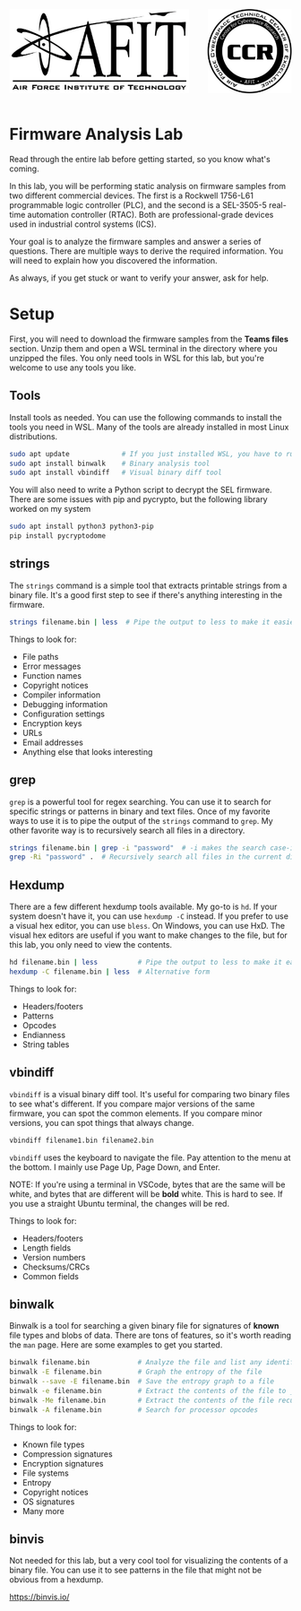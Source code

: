 <div>
<img align="left" src="./img/afit-logo.png" height="150" title="HILICS"><img align="right" src="./img/ccr-logo.png" height="150" title="HILICS">  
</div><br clear="all" /><br>


# Firmware Analysis Lab

Read through the entire lab before getting started, so you know what's coming.

In this lab, you will be performing static analysis on firmware samples from two different commercial devices. The first is a Rockwell 1756-L61 programmable logic controller (PLC), and the second is a SEL-3505-5 real-time automation controller (RTAC). Both are professional-grade devices used in industrial control systems (ICS).

Your goal is to analyze the firmware samples and answer a series of questions. There are multiple ways to derive the required information. You will need to explain how you discovered the information. 

As always, if you get stuck or want to verify your answer, ask for help.



# Setup

First, you will need to download the firmware samples from the **Teams files** section. Unzip them and open a WSL terminal in the directory where you unzipped the files. You only need tools in WSL for this lab, but you're welcome to use any tools you like.


## Tools

Install tools as needed. You can use the following commands to install the tools you need in WSL. Many of the tools are already installed in most Linux distributions.

```bash
sudo apt update             # If you just installed WSL, you have to run this first
sudo apt install binwalk    # Binary analysis tool
sudo apt install vbindiff   # Visual binary diff tool
```

You will also need to write a Python script to decrypt the SEL firmware. There are some issues with pip and pycrypto, but the following library worked on my system

```bash
sudo apt install python3 python3-pip
pip install pycryptodome
```


## strings

The `strings` command is a simple tool that extracts printable strings from a binary file. It's a good first step to see if there's anything interesting in the firmware.

```bash
strings filename.bin | less  # Pipe the output to less to make it easier to read
```

Things to look for:
* File paths
* Error messages
* Function names
* Copyright notices
* Compiler information
* Debugging information
* Configuration settings
* Encryption keys
* URLs
* Email addresses
* Anything else that looks interesting

## grep

`grep` is a powerful tool for regex searching. You can use it to search for specific strings or patterns in binary and text files. Once of my favorite ways to use it is to pipe the output of the `strings` command to `grep`. My other favorite way is to recursively search all files in a directory.

```bash
strings filename.bin | grep -i "password"  # -i makes the search case-insensitive
grep -Ri "password" .  # Recursively search all files in the current directory
```

## Hexdump

There are a few different hexdump tools available. My go-to is `hd`. If your system doesn't have it, you can use `hexdump -C` instead. If you prefer to use a visual hex editor, you can use `bless`. On Windows, you can use HxD. The visual hex editors are useful if you want to make changes to the file, but for this lab, you only need to view the contents.

```bash
hd filename.bin | less          # Pipe the output to less to make it easier to read
hexdump -C filename.bin | less  # Alternative form
```

Things to look for:
* Headers/footers
* Patterns
* Opcodes
* Endianness
* String tables


## vbindiff

`vbindiff` is a visual binary diff tool. It's useful for comparing two binary files to see what's different. If you compare major versions of the same firmware, you can spot the common elements. If you compare minor versions, you can spot things that always change.

```bash
vbindiff filename1.bin filename2.bin
```

`vbindiff` uses the keyboard to navigate the file. Pay attention to the menu at the bottom. I mainly use Page Up, Page Down, and Enter.

NOTE: If you're using a terminal in VSCode, bytes that are the same will be white, and bytes that are different will be **bold** white. This is hard to see. If you use a straight Ubuntu terminal, the changes will be red.

Things to look for:
* Headers/footers
* Length fields
* Version numbers
* Checksums/CRCs
* Common fields



## binwalk

Binwalk is a tool for searching a given binary file for signatures of **known** file types and blobs of data. There are tons of features, so it's worth reading the `man` page. Here are some examples to get you started.

```bash
binwalk filename.bin            # Analyze the file and list any identified signatures
binwalk -E filename.bin         # Graph the entropy of the file
binwalk --save -E filename.bin  # Save the entropy graph to a file
binwalk -e filename.bin         # Extract the contents of the file to _filename.bin.extracted/
binwalk -Me filename.bin        # Extract the contents of the file recursively
binwalk -A filename.bin         # Search for processor opcodes
```

Things to look for:
* Known file types
* Compression signatures
* Encryption signatures
* File systems
* Entropy
* Copyright notices
* OS signatures
* Many more




## binvis

Not needed for this lab, but a very cool tool for visualizing the contents of a binary file. You can use it to see patterns in the file that might not be obvious from a hexdump.

https://binvis.io/





